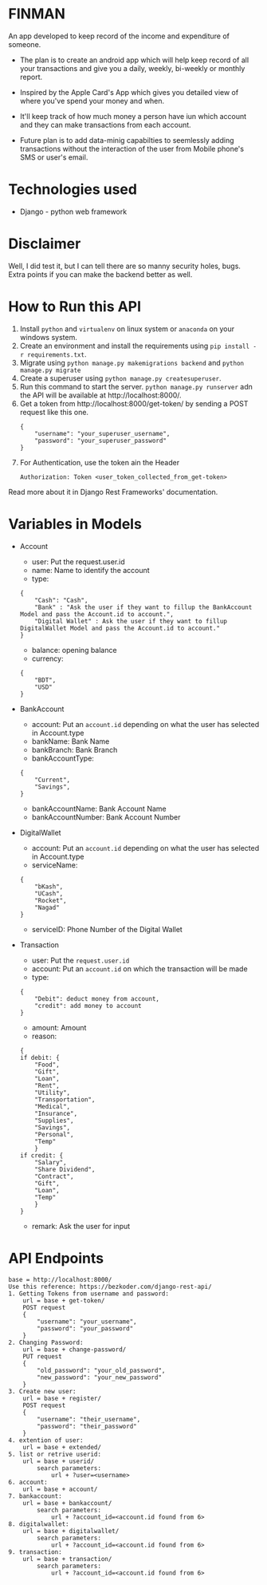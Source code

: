 # FINMAN

An app developed to keep record of the income and expenditure of someone.

- The plan is to create an android app which will help keep record of all your transactions and give you a daily, weekly, bi-weekly or monthly report.

- Inspired by the Apple Card's App which gives you detailed view of where you've spend your money and when.

- It'll keep track of how much money a person have iun which account and they can make transactions from each account.

- Future plan is to add data-minig capabilties to seemlessly adding transactions without the interaction of the user from Mobile phone's SMS or user's email.

# Technologies used

- Django - python web framework

# Disclaimer

Well, I did test it, but I can tell there are so manny security holes, bugs. Extra points if you can make the backend better as well.

# How to Run this API

1. Install `python` and `virtualenv` on linux system or `anaconda` on your windows system.
2. Create an environment and install the requirements using `pip install -r requirements.txt`.
3. Migrate using `python manage.py makemigrations backend` and `python manage.py migrate`
4. Create a superuser using `python manage.py createsuperuser`.
5. Run this command to start the server. `python manage.py runserver` adn the API will be available at http://localhost:8000/.
6. Get a token from http://localhost:8000/get-token/ by sending a POST request like this one.
    ```
    {
        "username": "your_superuser_username",
        "password": "your_superuser_password"
    }
    ```
7. For Authentication, use the token ain the Header
    ```
    Authorization: Token <user_token_collected_from_get-token>
    ```
Read more about it in Django Rest Frameworks' documentation.


# Variables in Models
- Account
    - user: Put the request.user.id
    - name: Name to identify the account
    - type: 
    ```
    {
        "Cash": "Cash",
        "Bank" : "Ask the user if they want to fillup the BankAccount Model and pass the Account.id to account.",
        "Digital Wallet" : Ask the user if they want to fillup DigitalWallet Model and pass the Account.id to account."
    }
    ```
    - balance: opening balance
    - currency: 
    ```
    {
        "BDT",
        "USD"
    }
    ```
- BankAccount
    - account: Put an `account.id` depending on what the user has selected in Account.type
    - bankName: Bank Name
    - bankBranch: Bank Branch
    - bankAccountType: 
    ```
    {
        "Current",
        "Savings",
    }
    ```
    - bankAccountName: Bank Account Name
    - bankAccountNumber: Bank Account Number

- DigitalWallet
    - account: Put an `account.id` depending on what the user has selected in Account.type
    - serviceName: 
    ```
    {
        "bKash",
        "UCash",
        "Rocket",
        "Nagad"
    }
    ```
    - serviceID: Phone Number of the Digital Wallet

- Transaction
    - user: Put the `request.user.id`
    - account: Put an `account.id` on which the transaction will be made
    - type: 
    ```
    {
        "Debit": deduct money from account,
        "credit": add money to account
    }
    ```
    - amount: Amount
    - reason: 
    ```
    {
    if debit: {
        "Food",
        "Gift",
        "Loan",
        "Rent",
        "Utility",
        "Transportation",
        "Medical",
        "Insurance",
        "Supplies",
        "Savings",
        "Personal",
        "Temp"
        }
    if credit: {
        "Salary",
        "Share Dividend",
        "Contract",
        "Gift",
        "Loan",
        "Temp"
        }
    }
    ```
    - remark: Ask the user for input

# API Endpoints

    base = http://localhost:8000/
    Use this reference: https://bezkoder.com/django-rest-api/
    1. Getting Tokens from username and password:
        url = base + get-token/
        POST request
        {
            "username": "your_username",
            "password": "your_password"
        }
    2. Changing Password:
        url = base + change-password/
        PUT request
        {
            "old_password": "your_old_password",
            "new_password": "your_new_password"
        }
    3. Create new user:
        url = base + register/
        POST request
        {
            "username": "their_username",
            "password": "their_password"
        }
    4. extention of user:
        url = base + extended/
    5. list or retrive userid:
        url = base + userid/
            search parameters:
                url + ?user=<username>
    6. account:
        url = base + account/
    7. bankaccount:
        url = base + bankaccount/
            search parameters:
                url + ?account_id=<account.id found from 6>
    8. digitalwallet:
        url = base + digitalwallet/
            search parameters:
                url + ?account_id=<account.id found from 6>
    9. transaction:
        url = base + transaction/
            search parameters:
                url + ?account_id=<account.id found from 6>